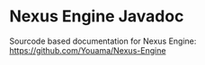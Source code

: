 # Nexus Engine Javadoc
Sourcode based documentation for Nexus Engine: https://github.com/Youama/Nexus-Engine
